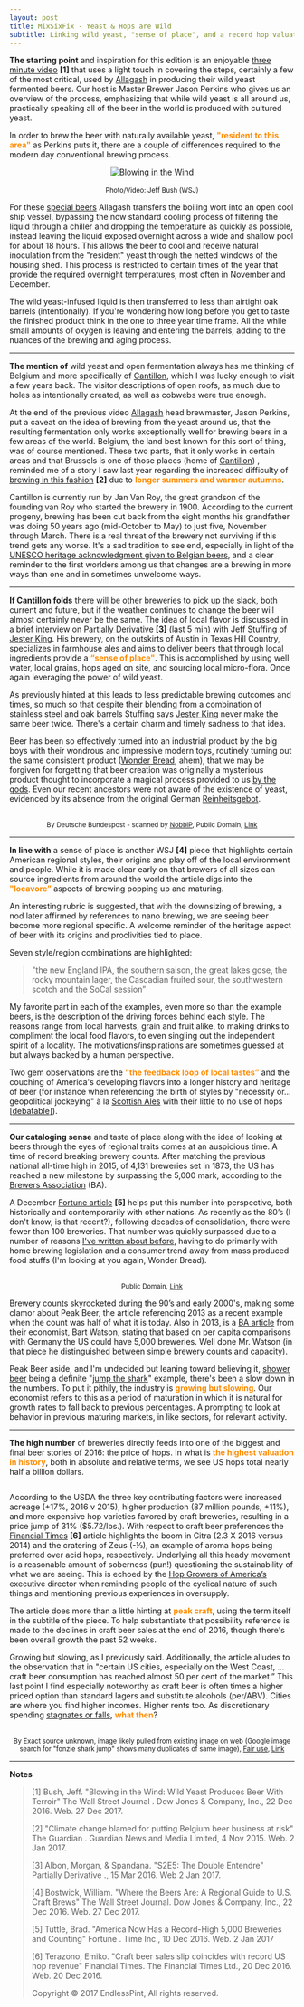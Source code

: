 ```yaml
---
layout: post
title: MixSixFix - Yeast & Hops are Wild
subtitle: Linking wild yeast, "sense of place", and a record hop valuation.
---
```



**The starting point**  and inspiration for this edition is an enjoyable [three minute video](http://www.wsj.com/video/blowing-in-the-wind-wild-yeast-produces-beer-with-terroir/2D1D23E4-95D4-4ADC-A235-A86498CD418B.html) **[1]** that uses a light touch in covering the steps, certainly a few of the most critical, used by [Allagash](http://www.allagash.com/?ao_confirm) in producing their wild yeast fermented beers. Our host is Master Brewer Jason Perkins who gives us an overview of the process, emphasizing that while wild yeast is all around us, practically speaking all of the beer in the world is produced with cultured yeast.

In order to brew the beer with naturally available yeast, <font color="#FF8C00"><strong>"resident to this area"</strong></font> as
Perkins puts it, there are a couple of differences required to the modern day conventional brewing process.

<p align="center">
  <a href="http://on.wsj.com/2huYjbj" target="_blank">
    <img alt="Blowing in the Wind" src="/flights/imgs/17-1/8b52af14-5e56-4e11-8c75-5d8d2b52720b.png"><br><br>
  </a>
  <sup>Photo/Video: Jeff Bush (WSJ)</sup>
  <br>
</p>

For these [special beers](http://www.allagash.com/beer/#limited) Allagash transfers the boiling wort into an open cool ship vessel, bypassing the now standard cooling process of filtering the liquid through a chiller and dropping the temperature as quickly as possible, instead leaving the liquid exposed overnight across a wide and shallow pool for about 18 hours. This allows the beer to cool and receive natural inoculation from the "resident" yeast through the netted windows of the housing shed. This process is restricted to certain times of the year that provide the required overnight temperatures, most often in November and December.

The wild yeast-infused liquid is then transferred to less than airtight oak barrels (intentionally). If you're wondering how long before you get to taste the finished product think in the one to three year time frame. All the while small amounts of oxygen is leaving and entering the barrels, adding to the nuances of the brewing and aging process.

* * *

**The mention of** wild yeast and open fermentation always has me thinking of Belgium and more specifically of [Cantillon](https://www.cantillon.be/?lang=en), which I was lucky enough to visit a few years back. The visitor descriptions of open roofs, as much due to holes as intentionally created, as well as cobwebs were true enough.

At the end of the previous video [Allagash](http://www.allagash.com/?ao_confirm) head brewmaster, Jason Perkins, put a caveat on the idea of brewing from the yeast around us, that the resulting fermentation only works exceptionally well for brewing beers in a few areas of the world. Belgium, the land best known for this sort of thing, was of course mentioned. These two parts, that it only works in certain areas and that Brussels is one of those places (home of [Cantillon](https://www.cantillon.be/?lang=en)) , reminded me of a story I saw last year regarding the increased difficulty of [brewing in this fashion](https://www.theguardian.com/world/2015/nov/04/climate-change-blamed-for-putting-belgium-beer-business-at-risk) **[2]** due to <font color="#FF8C00"><strong>longer summers and warmer autumns</strong></font>.

Cantillon is currently run by Jan Van Roy, the great grandson of the founding van Roy who started the brewery in 1900. According to the current progeny, brewing has been cut back from the eight months his grandfather was doing 50 years ago (mid-October to May) to just five, November through March. There is a real threat of the brewery not surviving if this trend gets any worse. It's a sad tradition to see end, especially in light of the [UNESCO heritage acknowledgment given to Belgian beers](https://www.theguardian.com/world/2016/nov/30/cheers-belgian-beer-added-unesco-cultural-heritage-list), and a clear reminder to the first worlders among us that changes are a brewing in more ways than one and in sometimes unwelcome ways.

* * *

**If Cantillon folds** there will be other breweries to pick up the slack, both current and future, but if the weather continues to change the beer will almost certainly never be the same. The idea of local flavor is discussed in a brief interview on
[Partially Derivative](http://partiallyderivative.com/news/2016/03/15/season-2-episode-5-the-double-entendre) **[3]** (last 5 min) with Jeff Stuffing of [Jester King](http://jesterkingbrewery.com/). His brewery, on the outskirts of Austin in Texas Hill Country, specializes in farmhouse ales and aims to deliver beers that through local ingredients provide a <font color="#FF8C00"><strong>“sense of place"</strong></font>. This is accomplished by using well water, local grains, hops aged on site, and sourcing local micro-flora. Once again leveraging the power of wild yeast.

As previously hinted at this leads to less predictable brewing outcomes and times, so much so that despite their blending from a combination of stainless steel and oak barrels Stuffing says [Jester King](http://jesterkingbrewery.com/) never make the same beer twice. There's a certain charm and timely sadness to that idea.

Beer has been so effectively turned into an industrial product by the big boys with their wondrous and impressive modern toys, routinely turning out the same consistent product ([Wonder Bread](https://www.wonderbread.com/), ahem), that we may be forgiven for forgetting that beer creation was originally a mysterious product thought to incorporate a magical process provided to us [by the gods](http://www.ancient.eu/article/223/). Even our recent ancestors were not aware of the existence of yeast, evidenced by its absence from the original German [Reinheitsgebot](https://en.wikipedia.org/wiki/Reinheitsgebot).

<p align="center">
  <img alt="" src="/flights/imgs/17-1/5b24a7f8-0784-433b-bc23-44355f7b8c18.jpg"><br><br>
  <sup>By Deutsche Bundespost - scanned by <a href="https://commons.wikimedia.org/wiki/User:NobbiP">NobbiP</a>, Public Domain, <a href="https://commons.wikimedia.org/w/index.php?curid=11244954">Link</a></sup>
  <br>
</p>

* * *

**In line with** a sense of place is another WSJ **[4]** piece that highlights certain American regional styles, their origins and play off of the local environment and people. While it is made clear early on that brewers of all sizes can source ingredients from around the world the article digs into the <font color="#FF8C00"><strong>"locavore”</strong></font> aspects of brewing popping up and maturing.

An interesting rubric is suggested, that with the downsizing of brewing, a nod later affirmed by references to nano brewing, we are seeing beer become more regional specific. A welcome reminder of the heritage aspect of beer with its origins and proclivities tied to place.

Seven style/region combinations are highlighted: 

> "the new England IPA, the southern saison, the great lakes gose, the rocky mountain lager, the Cascadian fruited sour, the southwestern scotch and the SoCal session”

My favorite part in each of the examples, even more so than the example beers, is the description of the driving forces behind each style. The reasons range from local harvests, grain and fruit alike, to making drinks to compliment the local food flavors, to even singling out the independent spirit of a locality. The motivations/inspirations are sometimes guessed at but always backed by a human perspective.

Two gem observations are the <font color="#FF8C00"><strong>"the feedback loop of local tastes”</strong></font> and the couching of America's developing flavors into a longer history and heritage of beer (for instance when referencing the birth of styles by "necessity or… geopolitical jockeying" à la [Scottish Ales](http://allaboutbeer.com/article/scottish-ales/) with their little to no use of hops [[debatable](https://en.wikipedia.org/wiki/Beer_in_Scotland)]).

* * *

**Our cataloging sense** and taste of place along with the idea of looking at beers through the eyes of regional traits comes at an auspicious time. A time of record breaking brewery counts. After matching the previous national all-time high in 2015, of 4,131 breweries set in 1873, the US has reached a new milestone by surpassing the 5,000 mark, according to the [Brewers Association](https://www.brewersassociation.org/statistics/number-of-breweries/) (BA).

A December [Fortune article](http://fortune.com/2016/12/10/america-record-number-breweries/) **[5]** helps put this number into perspective, both historically and contemporarily with other nations. As recently as the 80’s (I don't know, is that recent?), following decades of consolidation, there were fewer than 100 breweries. That number was quickly surpassed due to a number of reasons [I've written about before](http://endlesspint.com/2016-04-01-continue/), having to do primarily with home brewing legislation and a consumer trend away from mass produced food stuffs (I'm looking at you again, Wonder Bread).

<p align="center">
  <img alt="" src="/flights/imgs/17-1/a516f894-2c9d-4905-93d9-4a389421d509.png"><br><br>
  <sup>Public Domain, <a href="https://commons.wikimedia.org/w/index.php?curid=16895471">Link</a></sup>
  <br>
</p>

Brewery counts skyrocketed during the 90’s and early 2000's, making some clamor
about Peak Beer, the article referencing 2013 as a recent example when the count
was half of what it is today. Also in 2013, is a [BA article](https://www.brewersassociation.org/insights/the-craft-beer-non-bubble/) from their economist, Bart Watson, stating that based on per capita comparisons with Germany the US could
have 5,000 breweries. Well done Mr. Watson (in that piece he distinguished
between simple brewery counts and capacity).

Peak Beer aside, and I'm undecided but leaning toward believing it, [shower beer](https://munchies.vice.com/en/articles/theres-finally-a-beer-made-specifically-for-drinking-in-the-shower) being a definite "[jump the shark](https://en.wikipedia.org/wiki/Jumping_the_shark)" example, there's been a slow down in the numbers. To put it pithily, the industry is <font color="#FF8C00"><strong>growing but slowing</strong></font>. Our economist refers to this as a period of maturation in which it is natural for growth rates to fall back to previous percentages. A prompting to look at behavior in previous maturing markets, in like sectors, for relevant activity.

* * *

**The high number** of breweries directly feeds into one of the biggest and final beer stories of 2016: the price of hops. In what is <font color="#FF8C00"><strong>the highest valuation in history</strong></font>, both in absolute and relative terms, we see US hops total nearly half a billion dollars.

<p align="center">
  <img alt="" src="/flights/imgs/17-1/9a6e8af0-8b3f-47f2-a2ae-7b131f363cc6.png">
  <br>
</p>

According to the USDA the three key contributing factors were increased acreage (+17%, 2016 v 2015), higher production (87 million pounds, +11%), and more expensive hop varieties favored by craft breweries, resulting in a price jump of 31% ($5.72/lbs.). With respect to craft beer preferences the [Financial Times](https://www.ft.com/content/468aa664c5bc11e68f299445cac8966f) **[6]** article highlights the boom in Citra (2.3 X 2016 versus 2014) and the cratering of Zeus (-⅓), an example of aroma hops being preferred over acid hops, respectively. Underlying all this heady movement is a reasonable amount of soberness (pun!) questioning the sustainability of what we are seeing. This is echoed by the [Hop Growers of America’s](https://www.usahops.org/) executive director when reminding people of the cyclical nature of such things and mentioning previous experiences in oversupply.

The article does more than a little hinting at <font color="#FF8C00"><strong>peak craft</strong></font>, using the term itself in the subtitle of the piece. To help substantiate that possibility reference is made to the declines in craft beer sales at the end of 2016, though there's been overall growth the past 52 weeks.

Growing but slowing, as I previously said. Additionally, the article alludes to the observation that in "certain US cities, especially on the West Coast, ... craft beer consumption has reached almost 50 per cent of the market.” This last point I find especially noteworthy as craft beer is often times a higher priced option than standard lagers and substitute alcohols (per/ABV). Cities are where you find higher incomes. Higher rents too. As discretionary spending [stagnates or falls](https://www.bea.gov/iTable/iTable.cfm?reqid=9&step=1&acrdn=2#reqid=9&step=3&isuri=1&903=58), <font color="#FF8C00"><strong>what then</strong></font>?

<p align="center">
  <img alt="" src="/flights/imgs/17-1/14bfcbfe-0d42-4632-b975-ed36efc26e4f.png"><br><br>
  <sup>By Exact source unknown, image likely pulled from existing image on web (Google image search for "fonzie shark jump" shows many
  duplicates of same image), <a href="https://en.wikipedia.org/wiki/File:Fonzie_jumps_the_shark.PNG">Fair use</a>, <a href="https://en.wikipedia.org/w/index.php?curid=2840084">Link</a></sup>
  <br>
</p>

---

**Notes**
> 
> [1] Bush, Jeff. "Blowing in the Wind: Wild Yeast Produces Beer With Terroir" The Wall Street Journal . Dow Jones & Company, Inc., 22 Dec 2016. Web. 27 Dec 2017.
> 
> [2] "Climate change blamed for putting Belgium beer business at risk" The Guardian . Guardian News and Media Limited, 4 Nov 2015. Web. 2 Jan 2017.
> 
> [3] Albon, Morgan, & Spandana. "S2E5: The Double Entendre" Partially Derivative ., 15 Mar 2016. Web 2 Jan 2017.
> 
> [4] Bostwick, William. "Where the Beers Are: A Regional Guide to U.S. Craft Brews" The Wall Street Journal. Dow Jones & Company, Inc., 22 Dec 2016. Web. 27 Dec 2017.
> 
> [5] Tuttle, Brad. "America Now Has a Record-High 5,000 Breweries and Counting" Fortune . Time Inc., 10 Dec 2016. Web. 2 Jan 2017
> 
> [6] Terazono, Emiko. "Craft beer sales slip coincides with record US hop revenue" Financial Times. The Financial Times Ltd., 20 Dec 2016. Web. 20 Dec 2016. 
> 
> Copyright © 2017 EndlessPint, All rights reserved.
